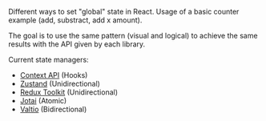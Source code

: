 Different ways to set "global" state in React. Usage of a basic counter example (add, substract, add x amount).

The goal is to use the same pattern (visual and logical) to achieve the same results with the API given by each library.

Current state managers:

- [Context API](https://reactjs.org/docs/context.html) (Hooks)
- [Zustand](https://github.com/pmndrs/zustand) (Unidirectional)
- [Redux Toolkit](https://github.com/reduxjs/redux-toolkit) (Unidirectional)
- [Jotai](https://github.com/pmndrs/jotai) (Atomic)
- [Valtio](https://github.com/pmndrs/valtio) (Bidirectional)

